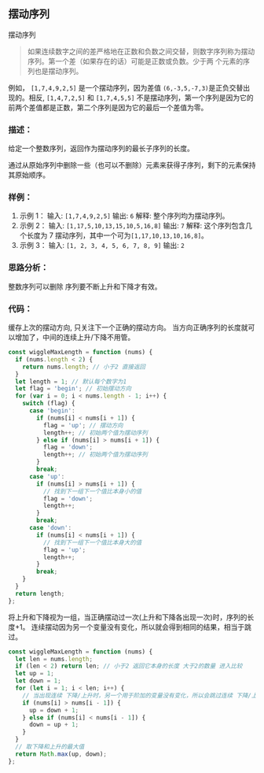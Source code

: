 ## **摆动序列**

摆动序列

> 如果连续数字之间的差严格地在正数和负数之间交替，则数字序列称为摆动序列。第一个差（如果存在的话）可能是正数或负数。少于两
> 个元素的序列也是摆动序列。

例如， `[1,7,4,9,2,5]` 是一个摆动序列，因为差值 `(6,-3,5,-7,3)`是正负交替出现的。相反, `[1,4,7,2,5]` 和 `[1,7,4,5,5]` 不是摆动序列，第一个序列是因为它的前两个差值都是正数，第二个序列是因为它的最后一个差值为零。

### 描述：

给定一个整数序列，返回作为摆动序列的最长子序列的长度。

通过从原始序列中删除一些（也可以不删除）元素来获得子序列，剩下的元素保持其原始顺序。

### 样例：

1. 示例 1：
   输入: `[1,7,4,9,2,5]`
   输出: `6`
   解释: 整个序列均为摆动序列。
2. 示例 2：
   输入: `[1,17,5,10,13,15,10,5,16,8]`
   输出: `7`
   解释: 这个序列包含几个长度为 7 摆动序列，其中一个可为`[1,17,10,13,10,16,8]`。
3. 示例 3：
   输入: `[1, 2, 3, 4, 5, 6, 7, 8, 9]`
   输出: `2`

### 思路分析：

整数序列可以删除
序列要不断上升和下降才有效。

### 代码：

缓存上次的摆动方向, 只关注下一个正确的摆动方向。
当方向正确序列的长度就可以增加了，中间的连续上升/下降不用管。

```js
const wiggleMaxLength = function (nums) {
  if (nums.length < 2) {
    return nums.length; // 小于2 直接返回
  }
  let length = 1; // 默认每个数字为1
  let flag = 'begin'; // 初始摆动方向
  for (var i = 0; i < nums.length - 1; i++) {
    switch (flag) {
      case 'begin':
        if (nums[i] < nums[i + 1]) {
          flag = 'up'; // 摆动方向
          length++; // 初始两个值为摆动序列
        } else if (nums[i] > nums[i + 1]) {
          flag = 'down';
          length++; // 初始两个值为摆动序列
        }
        break;
      case 'up':
        if (nums[i] > nums[i + 1]) {
          // 找到下一组下一个值比本身小的值
          flag = 'down';
          length++;
        }
        break;
      case 'down':
        if (nums[i] < nums[i + 1]) {
          // 找到下一组下一个值比本身大的值
          flag = 'up';
          length++;
        }
        break;
    }
  }
  return length;
};
```

将上升和下降视为一组，当正确摆动过一次(上升和下降各出现一次)时，序列的长度+1。
连续摆动因为另一个变量没有变化，所以就会得到相同的结果，相当于跳过。

```js
const wiggleMaxLength = function (nums) {
  let len = nums.length;
  if (len < 2) return len; // 小于2 返回它本身的长度 大于2的数量 进入比较
  let up = 1;
  let down = 1;
  for (let i = 1; i < len; i++) {
    // 当出现连续 下降/上升时，另一个用于阶加的变量没有变化，所以会跳过连续 下降/上升
    if (nums[i] > nums[i - 1]) {
      up = down + 1;
    } else if (nums[i] < nums[i - 1]) {
      down = up + 1;
    }
  }
  // 取下降和上升的最大值
  return Math.max(up, down);
};
```
